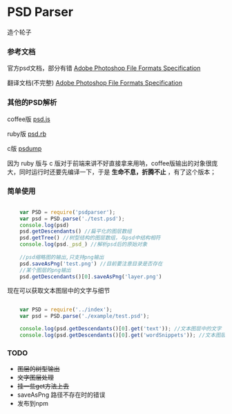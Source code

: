 # PSD Parser

造个轮子

### 参考文档

官方psd文档，部分有错 [Adobe Photoshop File Formats Specification](http://www.adobe.com/devnet-apps/photoshop/fileformatashtml/)

翻译文档(不完整) [Adobe Photoshop File Formats Specification](http://gitlab.alibaba-inc.com/qingbo.gqb/psd-spec-translate/raw/master/index.html)

### 其他的PSD解析
coffee版 [psd.js](https://github.com/meltingice/psd.js)

ruby版 [psd.rb](https://github.com/layervault/psd.rb)

c版 [psdump](https://github.com/alco/psdump)

因为 ruby 版与 c 版对于前端来讲不好直接拿来用呐，coffee版输出的对象很庞大，同时运行时还要先编译一下，于是 **生命不息，折腾不止** ，有了这个版本；

### 简单使用
```javascript

	var PSD = require('psdparser');
	var psd = PSD.parse('./test.psd');
	console.log(psd)
	psd.getDescendants() //扁平化的图层数组
	psd.getTree() //树型结构的图层数组，与psd中结构相符
    console.log(psd._psd_) //解析psd后的原始对象
    
    //psd缩略图的输出,只支持png输出
    psd.saveAsPng('test.png') //目前要注意目录是否存在
    //某个图层的png输出
    psd.getDescendants()[0].saveAsPng('layer.png')
```


现在可以获取文本图层中的文字与细节
```javascript

    var PSD = require('../index');
    var psd = PSD.parse('./example/test.psd');

    console.log(psd.getDescendants()[0].get('text')); //文本图层中的文字
    console.log(psd.getDescendants()[0].get('wordSnippets')); //文本图层中的文字细节，以数组形式展现

```


### TODO

- ~~图层的树型输出~~
- ~~文字图层处理~~
- ~~挂一些get方法上去~~
- saveAsPng 路径不存在时的错误
- 发布到npm